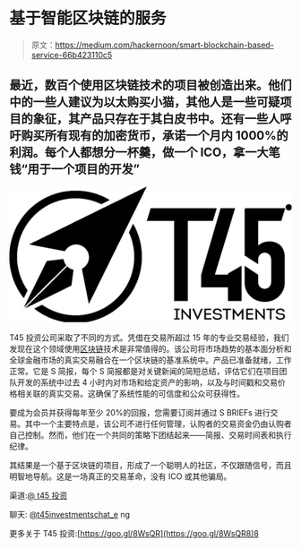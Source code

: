# 基于智能区块链的服务

> 原文：<https://medium.com/hackernoon/smart-blockchain-based-service-66b423110c5>

## 最近，数百个使用区块链技术的项目被创造出来。他们中的一些人建议为以太购买小猫，其他人是一些可疑项目的象征，其产品只存在于其白皮书中。还有一些人呼吁购买所有现有的加密货币，承诺一个月内 1000%的利润。每个人都想分一杯羹，做一个 ICO，拿一大笔钱“用于一个项目的开发”

![](img/95dd7596f47b34ed36602bc936802556.png)

T45 投资公司采取了不同的方式。凭借在交易所超过 15 年的专业交易经验，我们发现在这个领域使用[区块链](https://hackernoon.com/tagged/blockchain)技术是非常值得的。该公司将市场趋势的基本面分析和全球金融市场的真实交易融合在一个区块链的基准系统中。产品已准备就绪，工作正常。它是 S 简报，每个 S 简报都是对关键新闻的简短总结，评估它们在项目团队开发的系统中过去 4 小时内对市场和给定资产的影响，以及与时间戳和交易价格相关联的真实交易。这确保了系统性能的可信度和公众可获得性。

要成为会员并获得每年至少 20%的回报，您需要订阅并通过 S BRIEFs 进行交易。其中一个主要特点是，该公司不进行任何管理，认购者的交易资金仍由认购者自己控制。然而，他们在一个共同的策略下团结起来——简报、交易时间表和执行纪律。

其结果是一个基于区块链的项目，形成了一个聪明人的社区，不仅跟随信号，而且明智地导航。这是一场真正的交易革命，没有 ICO 或其他骗局。

渠道:[@ t45 投资](http://twitter.com/t45investments)

聊天: [@t45investmentschat_e](http://twitter.com/t45investmentschat_e) ng

更多关于 T45 投资:[https://goo.gl/8WsQR](https://goo.gl/8WsQR8)8